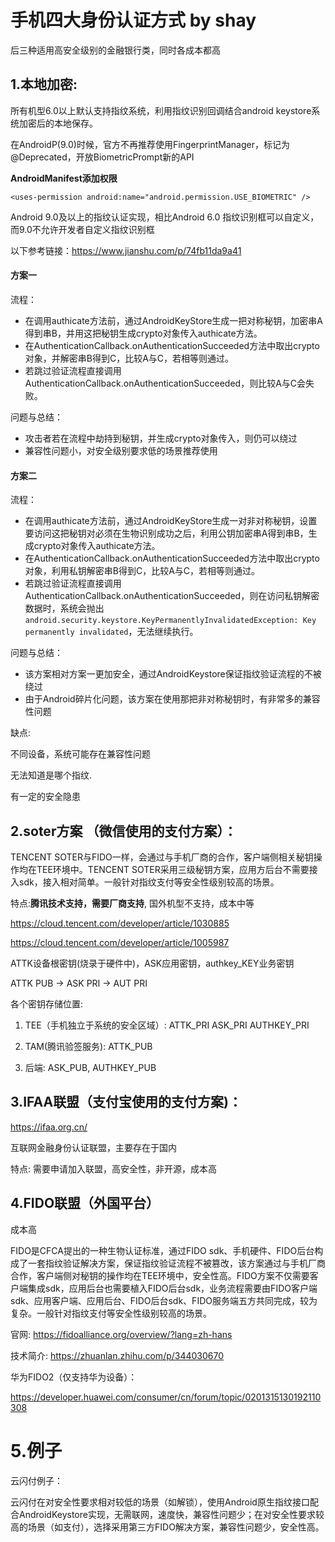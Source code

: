 # 手机四大身份认证方式 by shay

后三种适用高安全级别的金融银行类，同时各成本都高



## 1.本地加密:

所有机型6.0以上默认支持指纹系统，利用指纹识别回调结合android keystore系统加密后的本地保存。

在AndroidP(9.0)时候，官方不再推荐使用FingerprintManager，标记为@Deprecated，开放BiometricPrompt新的API

**AndroidManifest添加权限**

```
<uses-permission android:name="android.permission.USE_BIOMETRIC" />
```

Android 9.0及以上的指纹认证实现，相比Android 6.0 指纹识别框可以自定义，而9.0不允许开发者自定义指纹识别框



以下参考链接：https://www.jianshu.com/p/74fb11da9a41

#### 方案一

流程：

- 在调用authicate方法前，通过AndroidKeyStore生成一把对称秘钥，加密串A得到串B，并用这把秘钥生成crypto对象传入authicate方法。
- 在AuthenticationCallback.onAuthenticationSucceeded方法中取出crypto对象，并解密串B得到C，比较A与C，若相等则通过。
- 若跳过验证流程直接调用AuthenticationCallback.onAuthenticationSucceeded，则比较A与C会失败。

问题与总结：

- 攻击者若在流程中劫持到秘钥，并生成crypto对象传入，则仍可以绕过
- 兼容性问题小，对安全级别要求低的场景推荐使用

#### 方案二

流程：

- 在调用authicate方法前，通过AndroidKeyStore生成一对非对称秘钥，设置要访问这把秘钥对必须在生物识别成功之后，利用公钥加密串A得到串B，生成crypto对象传入authicate方法。
- 在AuthenticationCallback.onAuthenticationSucceeded方法中取出crypto对象，利用私钥解密串B得到C，比较A与C，若相等则通过。
- 若跳过验证流程直接调用AuthenticationCallback.onAuthenticationSucceeded，则在访问私钥解密数据时，系统会抛出`android.security.keystore.KeyPermanentlyInvalidatedException: Key permanently invalidated`，无法继续执行。

问题与总结：

- 该方案相对方案一更加安全，通过AndroidKeystore保证指纹验证流程的不被绕过
- 由于Android碎片化问题，该方案在使用那把非对称秘钥时，有非常多的兼容性问题
  

缺点:

不同设备，系统可能存在兼容性问题

无法知道是哪个指纹.

有一定的安全隐患

## 2.soter方案 （微信使用的支付方案）：

TENCENT SOTER与FIDO一样，会通过与手机厂商的合作，客户端侧相关秘钥操作均在TEE环境中。TENCENT SOTER采用三级秘钥方案，应用方后台不需要接入sdk，接入相对简单。一般针对指纹支付等安全性级别较高的场景。

特点:**腾讯技术支持，需要厂商支持**, 国外机型不支持，成本中等

https://cloud.tencent.com/developer/article/1030885

https://cloud.tencent.com/developer/article/1005987



ATTK设备根密钥(烧录于硬件中)，ASK应用密钥，authkey_KEY业务密钥

ATTK PUB -> ASK PRI -> AUT PRI

各个密钥存储位置:

1. TEE（手机独立于系统的安全区域）: ATTK_PRI ASK_PRI AUTHKEY_PRI

2. TAM(腾讯验签服务): ATTK_PUB

3. 后端: ASK_PUB, AUTHKEY_PUB

   

## 3.**IFAA**联盟（支付宝使用的支付方案)：

https://ifaa.org.cn/

互联网金融身份认证联盟，主要存在于国内

特点: 需要申请加入联盟，高安全性，非开源，成本高

## 4.FIDO联盟（外国平台）

成本高

FIDO是CFCA提出的一种生物认证标准，通过FIDO sdk、手机硬件、FIDO后台构成了一套指纹验证解决方案，保证指纹验证流程不被篡改，该方案通过与手机厂商合作，客户端侧对秘钥的操作均在TEE环境中，安全性高。FIDO方案不仅需要客户端集成sdk，应用后台也需要植入FIDO后台sdk，业务流程需要由FIDO客户端sdk、应用客户端、应用后台、FIDO后台sdk、FIDO服务端五方共同完成，较为复杂。一般针对指纹支付等安全性级别较高的场景。



官网: https://fidoalliance.org/overview/?lang=zh-hans

技术简介: https://zhuanlan.zhihu.com/p/344030670

华为FIDO2（仅支持华为设备）：

https://developer.huawei.com/consumer/cn/forum/topic/0201315130192110308



# 5.例子

云闪付例子：

云闪付在对安全性要求相对较低的场景（如解锁），使用Android原生指纹接口配合AndroidKeystore实现，无需联网，速度快，兼容性问题少；在对安全性要求较高的场景（如支付），选择采用第三方FIDO解决方案，兼容性问题少，安全性高。

